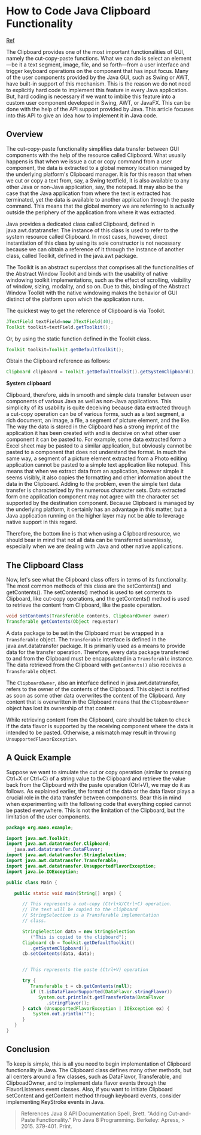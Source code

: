 # How to Code Java Clipboard Functionality

[Ref](https://www.developer.com/java/data/how-to-code-java-clipboard-functionality.html)

The Clipboard provides one of the most important functionalities of GUI, namely the cut-copy-paste functions. What we can do is select an element—be it a text segment, image, file, and so forth—from a user interface and trigger keyboard operations on the component that has input focus. Many of the user components provided by the Java GUI, such as Swing or AWT, have built-in support of this mechanism. This is the reason we do not need to explicitly hard code to implement this feature in every Java application. But, hard coding is necessary if we want to imbibe this feature into a custom user component developed in Swing, AWT, or JavaFX. This can be done with the help of the API support provided by Java. This article focuses into this API to give an idea how to implement it in Java code.

## Overview

The cut-copy-paste functionality simplifies data transfer between GUI components with the help of the resource called Clipboard. What usually happens is that when we issue a cut or copy command from a user component, the data is extracted to a global memory location managed by the underlying platform's Clipboard manager. It is for this reason that when we cut or copy a text from, say, a Swing textfield, it is also available to any other Java or non-Java application, say, the notepad. It may also be the case that the Java application from where the text is extracted has terminated, yet the data is available to another application through the paste command. This means that the global memory we are referring to is actually outside the periphery of the application from where it was extracted.

Java provides a dedicated class called Clipboard, defined in java.awt.datatransfer. The instance of this class is used to refer to the system resource called Clipboard. In most cases, however, direct instantiation of this class by using its sole constructor is not necessary because we can obtain a reference of it through the instance of another class, called Toolkit, defined in the java.awt package.

The Toolkit is an abstract superclass that comprises all the functionalities of the Abstract Window Toolkit and binds with the usability of native windowing toolkit implementations, such as the effect of scrolling, visibility of window, sizing, modality, and so on. Due to this, binding of the Abstract Window Toolkit with the native windowing makes the behavior of GUI distinct of the platform upon which the application runs.

The quickest way to get the reference of Clipboard is via Toolkit.

```java
JTextField textField=new JTextField(40);
Toolkit toolkit=textField.getToolkit();
```

Or, by using the static function defined in the Toolkit class.

```java
Toolkit toolkit=Toolkit.getDefaultToolkit();
```

Obtain the Clipboard reference as follows:

```java
Clipboard clipboard = Toolkit.getDefaultToolkit().getSystemClipboard();
```
__System clipboard__

Clipboard, therefore, aids in smooth and simple data transfer between user components of various Java as well as non-Java applications. This simplicity of its usability is quite deceiving because data extracted through a cut-copy operation can be of various forms, such as a text segment, a rich document, an image, a file, a segment of picture element, and the like. The way the data is stored in the Clipboard has a strong imprint of the application it has been created with and is decisive on what other user component it can be pasted to. For example, some data extracted form a Excel sheet may be pasted to a similar application, but obviously cannot be pasted to a component that does not understand the format. In much the same way, a segment of a picture element extracted from a Photo editing application cannot be pasted to a simple text application like notepad. This means that when we extract data from an application, however simple it seems visibly, it also copies the formatting and other information about the data in the Clipboard. Adding to the problem, even the simple text data transfer is characterized by the numerous character sets. Data extracted form one application component may not agree with the character set supported by the destination component. Because Clipboard is managed by the underlying platform, it certainly has an advantage in this matter, but a Java application running on the higher layer may not be able to leverage native support in this regard.

Therefore, the bottom line is that when using a Clipboard resource, we should bear in mind that not all data can be transferred seamlessly, especially when we are dealing with Java and other native applications.

## The Clipboard Class

Now, let's see what the Clipboard class offers in terms of its functionality. The most common methods of this class are the setContents() and getContents(). The setContents() method is used to set contents to Clipboard, like cut-copy operations, and the getContents() method is used to retrieve the content from Clipboard, like the paste operation.

```java
void setContents(Transferable contents, ClipboardOwner owner)
Transferable getContents(Object requestor)
```

A data package to be set in the Clipboard must be wrapped in a `Transferable` object. The `Transferable` interface is defined in the java.awt.datatransfer package. It is primarily used as a means to provide data for the transfer operation. Therefore, every data package transferred to and from the Clipboard must be encapsulated in a `Transferable` instance. The data retrieved from the Clipboard with `getContents()` also receives a `Transferable` object.

The `ClipboardOwner`, also an interface defined in java.awt.datatransfer, refers to the owner of the contents of the Clipboard. This object is notified as soon as some other data overwrites the content of the Clipboard. Any content that is overwritten in the Clipboard means that the `ClipboardOwner` object has lost its ownership of that content.

While retrieving content from the Clipboard, care should be taken to check if the data flavor is supported by the receiving component where the data is intended to be pasted. Otherwise, a mismatch may result in throwing `UnsupportedFlavorException`.

## A Quick Example

Suppose we want to simulate the cut or copy operation (similar to pressing Ctrl+X or Ctrl+C) of a string value to the Clipboard and retrieve the value back from the Clipboard with the paste operation (Ctrl+V), we may do it as follows. As explained earlier, the format of the data or the data flavor plays a crucial role in the data transfer between components. Bear this in mind when experimenting with the following code that everything copied cannot be pasted everywhere. This is not the limitation of the Clipboard, but the limitation of the user components.

```java
package org.mano.example;

import java.awt.Toolkit;
import java.awt.datatransfer.Clipboard;
   java.awt.datatransfer.DataFlavor;
import java.awt.datatransfer.StringSelection;
import java.awt.datatransfer.Transferable;
import java.awt.datatransfer.UnsupportedFlavorException;
import java.io.IOException;

public class Main {

   public static void main(String[] args) {

      // This represents a cut-copy (Ctrl+X/Ctrl+C) operation.
      // The text will be copied to the clipboard
      // StringSelection is a Transferable implementation
      // class.

      StringSelection data = new StringSelection
         ("This is copied to the clipboard");
      Clipboard cb = Toolkit.getDefaultToolkit()
         .getSystemClipboard();
      cb.setContents(data, data);


      // This represents the paste (Ctrl+V) operation

      try {
         Transferable t = cb.getContents(null);
         if (t.isDataFlavorSupported(DataFlavor.stringFlavor))
            System.out.println(t.getTransferData(DataFlavor
               .stringFlavor));
      } catch (UnsupportedFlavorException | IOException ex) {
          System.out.println("");
      }
   }
}
```

## Conclusion

To keep is simple, this is all you need to begin implementation of Clipboard functionality in Java. The Clipboard class defines many other methods, but all centers around a few classes, such as DataFlavor, Transferable, and ClipboadOwner, and to implement data flavor events through the FlavorListeners event classes. Also, if you want to initiate Clipboard setContent and getContent method through keyboard events, consider implementing KeyStroke events in Java.

> References
> Java 8 API Documentation
> Spell, Brett. "Adding Cut-and-Paste Functionality." Pro Java 8 Programming. Berkeley: Apress, > 2015. 379-401. Print.
